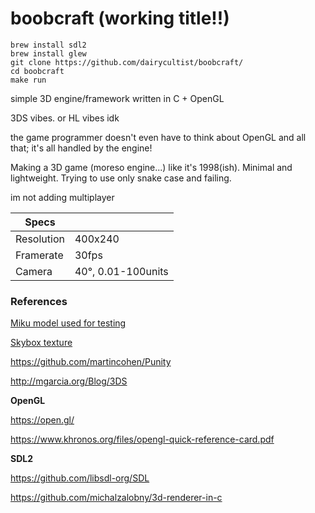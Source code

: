 # boobcraft (working title!!)

```
brew install sdl2
brew install glew
git clone https://github.com/dairycultist/boobcraft/
cd boobcraft
make run
```

simple 3D engine/framework written in C + OpenGL

3DS vibes. or HL vibes idk

the game programmer doesn't even have to think about OpenGL and all that; it's all handled by the engine!

Making a 3D game (moreso engine...) like it's 1998(ish). Minimal and lightweight. Trying to use only snake case and failing.

im not adding multiplayer

| Specs      |                    |
|------------|--------------------|
| Resolution | 400x240            |
| Framerate  | 30fps              |
| Camera     | 40°, 0.01-100units |

### References

[Miku model used for testing](https://sketchfab.com/3d-models/hatsune-miku-low-poly-6668784e9dfa46ba92bc28f85d8154e5)

[Skybox texture](https://opengameart.org/content/sky-box-sunny-day)

https://github.com/martincohen/Punity

http://mgarcia.org/Blog/3DS

**OpenGL**

https://open.gl/

https://www.khronos.org/files/opengl-quick-reference-card.pdf

**SDL2**

https://github.com/libsdl-org/SDL

https://github.com/michalzalobny/3d-renderer-in-c
